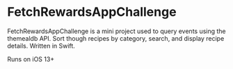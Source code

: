 # FetchRewardsAppChallenge

FetchRewardsAppChallenge is a mini project used to query events using the themealdb API. Sort though recipes by category, search, and display recipe details. Written in Swift.

Runs on iOS 13+
